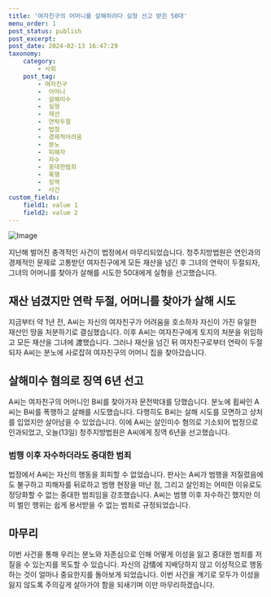 ```yaml
---
title: '여자친구의 어머니를 살해하려다 실형 선고 받은 50대'
menu_order: 1
post_status: publish
post_excerpt: 
post_date: 2024-02-13 16:47:29
taxonomy:
    category:
        - 사회
    post_tag:
        - 여자친구
        -  어머니
        -  살해미수
        -  실형
        -  재산
        -  연락두절
        -  법정
        -  경제적어려움
        -  분노
        -  피해자
        -  자수
        -  중대한범죄
        -  폭행
        -  징역
        -  사건
custom_fields:
    field1: value 1
    field2: value 2
---
```


![Image](https://imgnews.pstatic.net/image/057/2024/02/13/0001798968_001_20240213135501133.jpg?type=w647)

지난해 벌어진 충격적인 사건이 법정에서 마무리되었습니다. 청주지방법원은 연인과의 경제적인 문제로 고통받던 여자친구에게 모든 재산을 넘긴 후 그녀의 연락이 두절되자, 그녀의 어머니를 찾아가 살해를 시도한 50대에게 실형을 선고했습니다. 
## 재산 넘겼지만 연락 두절, 어머니를 찾아가 살해 시도
지금부터 약 1년 전, A씨는 자신의 여자친구가 어려움을 호소하자 자신이 가진 유일한 재산인 땅을 처분하기로 결심했습니다. 이후 A씨는 여자친구에게 토지의 처분을 위임하고 모든 재산을 그녀에 渡했습니다. 그러나 재산을 넘긴 뒤 여자친구로부터 연락이 두절되자 A씨는 분노에 사로잡혀 여자친구의 어머니 집을 찾아갔습니다. 
## 살해미수 혐의로 징역 6년 선고
A씨는 여자친구의 어머니인 B씨를 찾아가자 문전박대를 당했습니다. 분노에 휩싸인 A씨는 B씨를 폭행하고 살해를 시도했습니다. 다행히도 B씨는 살해 시도를 모면하고 상처를 입었지만 살아남을 수 있었습니다. 이에 A씨는 살인미수 혐의로 기소되어 법정으로 인과되었고, 오늘(13일) 청주지방법원은 A씨에게 징역 6년을 선고했습니다.
### 범행 이후 자수하더라도 중대한 범죄
법정에서 A씨는 자신의 행동을 회피할 수 없었습니다. 판사는 A씨가 범행을 저질렀음에도 불구하고 피해자를 뒤로하고 범행 현장을 떠난 점, 그리고 살인죄는 어떠한 이유로도 정당화할 수 없는 중대한 범죄임을 강조했습니다. A씨는 범행 이후 자수하긴 했지만 이미 벌인 행위는 쉽게 용서받을 수 없는 범죄로 규정되었습니다.
## 마무리
이번 사건을 통해 우리는 분노와 자존심으로 인해 어떻게 이성을 잃고 중대한 범죄를 저질을 수 있는지를 목도할 수 있습니다. 자신의 감情에 지배당하지 않고 이성적으로 행동하는 것이 얼마나 중요한지를 돌아보게 되었습니다. 이번 사건을 계기로 모두가 이성을 잃지 않도록 주의깊게 살아가야 함을 되새기며 이만 마무리하겠습니다.
